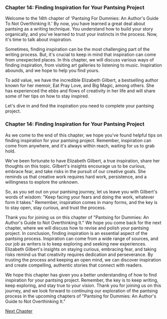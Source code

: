 ### Chapter 14: Finding Inspiration for Your Pantsing Project

Welcome to the 14th chapter of 'Pantsing For Dummies: An Author's Guide To Not Overthinking It.' By now, you have learned a great deal about pantsing as a writing technique. You understand how to build your story organically, and you've learned to trust your instincts in the process. Now, it's time to talk about inspiration. 

Sometimes, finding inspiration can be the most challenging part of the writing process. But, it's crucial to keep in mind that inspiration can come from unexpected places. In this chapter, we will discuss various ways of finding inspiration, from visiting art galleries to listening to music. Inspiration abounds, and we hope to help you find yours. 

To add value, we have the incredible Elizabeth Gilbert, a bestselling author known for her memoir, Eat Pray Love, and Big Magic, among others. She has experienced the ebbs and flows of creativity in her life and will share some of her tips on how to stay inspired. 

Let's dive in and find the inspiration you need to complete your pantsing project.
### Chapter 14: Finding Inspiration for Your Pantsing Project

As we come to the end of this chapter, we hope you've found helpful tips on finding inspiration for your pantsing project. Remember, inspiration can come from anywhere, and it's always within reach, waiting for us to grab hold. 

We've been fortunate to have Elizabeth Gilbert, a true inspiration, share her thoughts on this topic. Gilbert's insights encourage us to be curious, embrace fear, and take risks in the pursuit of our creative goals. She reminds us that creative work requires hard work, persistence, and a willingness to explore the unknown.

So, as you set out on your pantsing journey, let us leave you with Gilbert's words of wisdom: "Keep facing your fears and doing the work, whatever form it takes." Remember, inspiration comes in many forms, and the key is to stay open, stay curious, and trust the process.

Thank you for joining us on this chapter of "Pantsing for Dummies: An Author's Guide to Not Overthinking It." We hope you come back for the next chapter, where we will discuss how to revise and polish your pantsing project.
In conclusion, finding inspiration is an essential aspect of the pantsing process. Inspiration can come from a wide range of sources, and our job as writers is to keep exploring and seeking new experiences. Elizabeth Gilbert's insights on staying curious, embracing fear, and taking risks remind us that creativity requires dedication and perseverance. By trusting the process and keeping an open mind, we can discover inspiration and create compelling, authentic stories that connect with readers. 

We hope this chapter has given you a better understanding of how to find inspiration for your pantsing project. Remember, the key is to keep writing, keep exploring, and stay true to your vision. Thank you for joining us on this journey, and we look forward to continuing our exploration of the pantsing process in the upcoming chapters of "Pantsing for Dummies: An Author's Guide to Not Overthinking It."


[Next Chapter](15_Chapter15.md)